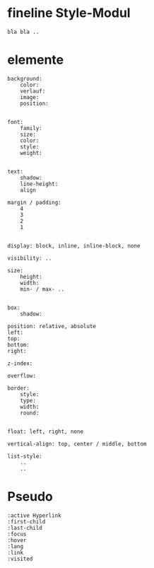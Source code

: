 # fineline Style-Modul

	bla bla ..
	
# elemente
	background:
		color:
		verlauf:
		image:
		position:
		
	
	font:
		family:
		size:
		color:
		style:
		weight:
		
	
	text:
		shadow:
		line-height:
		align
	
	margin / padding:
		4
		3
		2
		1
		
	
	display: block, inline, inline-block, none
	
	visibility: ..
	
	size:
		height:
		width:
		min- / max- ..
	
	
	box:
		shadow:
		
	position: relative, absolute
	left:
	top:
	bottom:
	right:
	
	z-index:
	
	overflow:
	
	border:
		style:
		type:
		width:
		round:
		
	
	float: left, right, none
	
	vertical-align: top, center / middle, bottom
	
	list-style:
		..
		..
		
	
# Pseudo
	
	:active	Hyperlink 
	:first-child 
	:last-child 
	:focus 
	:hover 
	:lang 
	:link 
	:visited
	
	